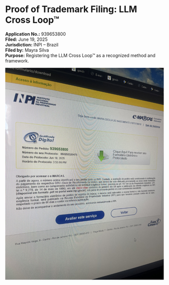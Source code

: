 # Proof of Trademark Filing: LLM Cross Loop™

**Application No.:** 939653800  
**Filed:** June 19, 2025  
**Jurisdiction:** INPI – Brazil  
**Filed by:** Mayra Silva  
**Purpose:** Registering the LLM Cross Loop™ as a recognized method and framework.

![INPI confirmation screenshot](./inpi-confirmation.png)
